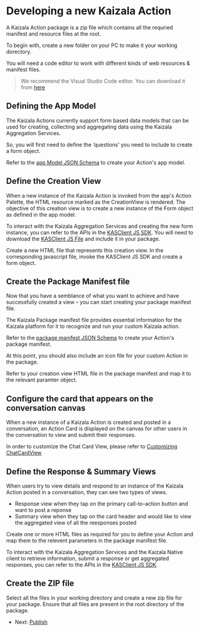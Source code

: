 # Developing a new Kaizala Action

A Kaizala Action package is a zip file which contains all the requried manifest and resource files at the root.

To begin with, create a new folder on your PC to make it your working dorectory.

You will need a code editor to work with different kinds of web resources & manifest files.

>   We recommend the Visual Studio Code editor. You can download it from [here](https://code.visualstudio.com/)

## Defining the App Model

The Kaizala Actions currently support form based data models that can be used for creating, collecting and aggregating data using the Kaizala Aggregation Services.

So, you will first need to define the ‘questions’ you need to include to create a form object.

Refer to the [app Model JSON Schema](appModel_schema.json) to create your Action's app model.

## Define the Creation View

When a new instance of the Kaizala Action is invoked from the app's Action Palette, the HTML resource marked as the CreationView is rendered. The objective of this creation view is to 
create a new instance of the Form object as defined in the app model. 

To interact with the Kaizala Aggregation Services and creating the new form instance, you can refer to the APIs in the [KASClient JS SDK](KASClient/README.md). You will need to 
download the [KASClient JS File](https://manage.kaiza.la/MiniApps/DownloadSDK) and include it in your package.

Create a new HTML file that represents this creation view. In the corresponding javascript file, invoke the KASClient JS SDK and create a form object.

## Create the Package Manifest file

Now that you have a semblance of what you want to achieve and have successfully created a view – you can start creating your package manifest file.

The Kaizala Package manifest file provides essential information for the Kaizala platform for it to recognize and run your custom Kaizala action.

Refer to the [package manifest JSON Schema](package_manifest_schema.json) to create your Action's package manifest.

At this point, you should also include an icon file for your custom Action in the package.

Refer to your creation view HTML file in the package manifest and map it to the relevant paramter object.

## Configure the card that appears on the conversation canvas

When a new instance of a Kaizala Action is created and posted in a conversation, an Action Card is displayed on the canvas for other users in the conversation to view and submit their responses.

In order to customize the Chat Card View, please refer to [Customizing ChatCardView](ChatCanvasCardView.md) 
## Define the Response & Summary Views

When users try to view details and respond to an instance of the Kaizala Action posted in a conversation, they can see two types of views.
*   Response view when they tap on the primary call-to-action button and want to post a reponse
*   Summary view when they tap on the card header and would like to view the aggregated view of all the reesponses posted

Create one or more HTML files as required for you to define your Action and map them to the relevent parameters in the package manifest file.

To interact with the Kaizala Aggregation Services and the Kaizala Native client to retrieve information, submit a response or get aggregated responses, you can refer to the APIs in the [KASClient JS SDK](KASClient/README.md).


## Create the ZIP file

Select all the files in your working directory and create a new zip file for your package. Ensure that all files are present in the root directory of the package.

*   Next: [Publish](publish.md)

